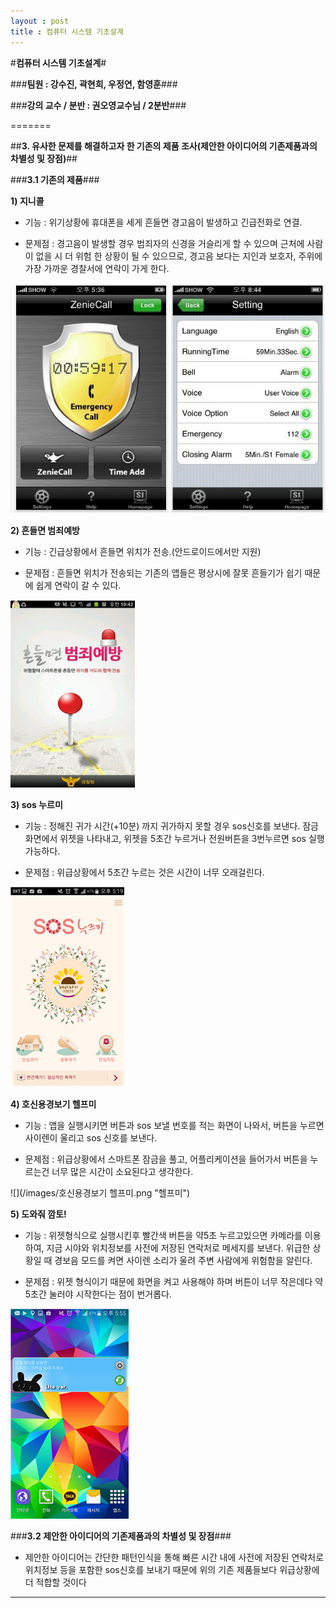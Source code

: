 ```yaml
---
layout : post
title : 컴퓨터 시스템 기초설계
---
```


#**컴퓨터 시스템 기초설계**#

###**팀원 : 강수진, 곽현희, 우정연, 함영훈**###

###**강의 교수 / 분반 : 권오영교수님 / 2분반**###

=======

##**3. 유사한 문제를 해결하고자 한 기존의 제품 조사(제안한 아이디어의 기존제품과의 차별성 및 장점)**##

###**3.1 기존의 제품**###

 **1) 지니콜**

 - 기능 : 위기상황에 휴대폰을 세게 흔들면 경고음이 발생하고 긴급전화로 연결.

 - 문제점 : 경고음이 발생할 경우 범죄자의 신경을 거슬리게 할 수 있으며 근처에 사람이 없을 시 더 위험 한 상황이 될 수 있으므로, 경고음 보다는 지인과 보호자, 주위에 가장 가까운 경찰서에 연락이 가게 한다.

![](/images/지니콜.jpg "지니콜")



 **2) 흔들면 범죄예방**

 - 기능 : 긴급상황에서 흔들면 위치가 전송.(안드로이드에서만 지원)

 - 문제점 : 흔들면 위치가 전송되는 기존의 앱들은 평상시에 잘못 흔들기가 쉽기 때문에 쉽게 연락이 갈 수 있다.

![](/images/흔들면범죄예방.jpg "흔들면범죄예방")



 **3) sos 누르미**

 - 기능 : 정해진 귀가 시간(+10분) 까지 귀가하지 못할 경우 sos신호를 보낸다. 잠금화면에서 위젯을 나타내고, 위젯을 5초간 누르거나 전원버튼을 3번누르면 sos 실행가능하다.

 - 문제점 : 위급상황에서 5초간 누르는 것은 시간이 너무 오래걸린다.

![](/images/SOS누르미.png "SOS 누르미")



 **4) 호신용경보기 헬프미** 

 - 기능 : 앱을 실행시키면 버튼과 sos 보낼 번호를 적는 화면이 나와서, 버튼을 누르면 사이렌이 울리고 sos 신호를 보낸다.

 - 문제점 : 위급상황에서 스마트폰 잠금을 풀고, 어플리케이션을 들어가서 버튼을 누르는건 너무 많은 시간이 소요된다고 생각한다.

![](/images/호신용경보기 헬프미.png "헬프미")



 **5) 도와줘 깜토!** 

 - 기능 : 위젯형식으로 실행시킨후 빨간색 버튼을 약5초 누르고있으면 카메라를 이용하여, 지금 시야와 위치정보를 사전에 저장된 연락처로 메세지를 보낸다. 위급한 상황일 때 경보음 모드를 켜면 사이렌 소리가 울려 주변 사람에게 위험함을 알린다.

 - 문제점 : 위젯 형식이기 때문에 화면을 켜고 사용해야 하며 버튼이 너무 작은데다 약5초간 눌러야 시작한다는 점이 번거롭다.

![](/images/도와줘깜토.png "도와줘깜토")




###**3.2 제안한 아이디어의 기존제품과의 차별성 및 장점**###
 
 * 제안한 아이디어는 간단한 패턴인식을 통해 빠른 시간 내에 사전에 저장된 연락처로 위치정보 등을 포함한 sos신호를 보내기 때문에 위의 기존 제품들보다 위급상황에 더 적합할 것이다


--------------------------
